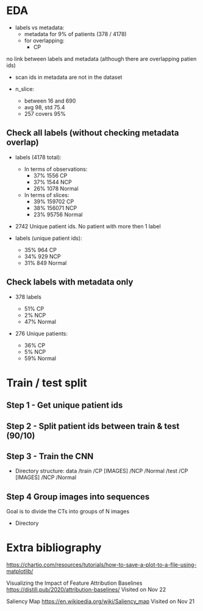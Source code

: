 # EDA

- labels vs metadata:
    - metadata for 9% of patients (378 / 4178)
    - for overlapping:
        - CP

no link between labels and metadata (although there are overlapping patien ids)
- scan ids in metadata are not in the dataset

- n_slice:
    - between 16 and 690
    - avg 98, std 75.4
    - 257 covers 95%

## Check all labels (without checking metadata overlap)

- labels (4178 total):
    - In terms of observations:
        - 37% 1556 CP
        - 37% 1544 NCP
        - 26% 1078 Normal
    - In terms of slices:
        - 39% 159702 CP
        - 38% 156071 NCP
        - 23% 95756 Normal

- 2742 Unique patient ids. No patient with more then 1 label

- labels (unique patient ids):
    - 35% 964 CP
    - 34% 929 NCP
    - 31% 849 Normal

## Check labels with metadata only

- 378 labels
    - 51% CP
    -  2% NCP
    - 47% Normal

- 276 Unique patients:
    - 36% CP
    - 5% NCP
    - 59% Normal

# Train / test split

## Step 1 - Get unique patient ids
## Step 2 - Split patient ids between train & test (90/10)
## Step 3 - Train the CNN

- Directory structure:
    data
        /train
            /CP
                [IMAGES]
            /NCP
            /Normal
        /test
            /CP
                [IMAGES]
            /NCP
            /Normal

## Step 4 Group images into sequences

Goal is to divide the CTs into groups of N images
- Directory




# Extra bibliography

<!-- Recurrent Neural Networks - Combination of RNN and CNN
https://wiki.tum.de/display/lfdv/Recurrent+Neural+Networks+-+Combination+of+RNN+and+CNN#RecurrentNeuralNetworksCombinationofRNNandCNN-CombinationofRecurrentandConvolutionalNeuralNetworks
Visited on Nov 1st

Convolutional Neural Network and Regularization Techniques with TensorFlow and Keras
https://medium.com/intelligentmachines/convolutional-neural-network-and-regularization-techniques-with-tensorflow-and-keras-5a09e6e65dc7
Visited on Nov 13


Towards Dropout Training for Convolutional Neural Networks
https://arxiv.org/pdf/1512.00242.pdf
Visited on Nov 13 -->


https://chartio.com/resources/tutorials/how-to-save-a-plot-to-a-file-using-matplotlib/


Visualizing the Impact of Feature Attribution Baselines
https://distill.pub/2020/attribution-baselines/
Visited on Nov 22

Saliency Map
https://en.wikipedia.org/wiki/Saliency_map
Visited on Nov 21